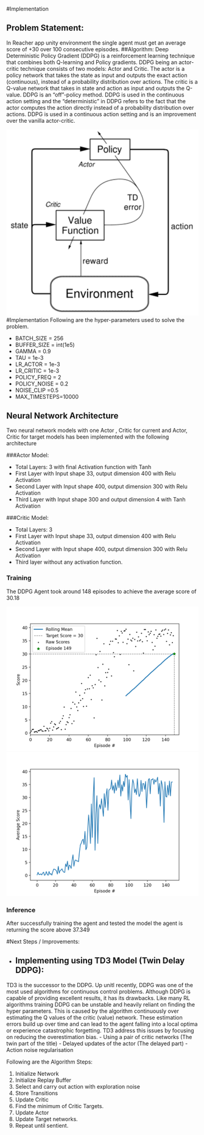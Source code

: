 #Implementation
## Problem Statement:
In Reacher app unity environment the single agent must get an average score of +30 over 100 consecutive episodes.
##Algorithm:
Deep Deterministic Policy Gradient (DDPG) is a reinforcement learning technique that combines both Q-learning and Policy gradients. DDPG being an actor-critic technique consists of two models: Actor and Critic. The actor is a policy network that takes the state as input and outputs the exact action (continuous), instead of a probability distribution over actions. The critic is a Q-value network that takes in state and action as input and outputs the Q-value. DDPG is an “off”-policy method. DDPG is used in the continuous action setting and the “deterministic” in DDPG refers to the fact that the actor computes the action directly instead of a probability distribution over actions.
DDPG is used in a continuous action setting and is an improvement over the vanilla actor-critic.<br>

![Alt text](images/ddpg.png?raw=true "DDPG Algorithm")
#Implementation
Following are the hyper-parameters used to solve the problem.

- BATCH_SIZE = 256
- BUFFER_SIZE = int(1e5)
- GAMMA = 0.9
- TAU = 1e-3
- LR_ACTOR = 1e-3
- LR_CRITIC = 1e-3
- POLICY_FREQ = 2
- POLICY_NOISE = 0.2
- NOISE_CLIP =0.5
- MAX_TIMESTEPS=10000

## Neural Network Architecture
Two neural network models with one Actor , Critic for current and Actor, Critic for target models has been implemented with the following architecture

###Actor Model:

  - Total Layers: 3 with final Activation function with Tanh<br>
  - First Layer with Input shape 33, output dimension 400 with Relu Activation
  - Second Layer with Input shape 400, output dimension 300 with Relu Activation
  - Third Layer with Input shape 300 and output dimension 4 with Tanh Activation

###Critic Model:

  - Total Layers: 3 
  - First Layer with Input shape 33, output dimension 400 with Relu Activation
  - Second Layer with Input shape 400, output dimension 300 with Relu Activation
  - Third layer without any activation function.


### Training
The DDPG Agent took around 148 episodes to achieve the average score of 30.18 <br>

![Alt text](images/ddpg_scores.png?raw=true "Agent Score")
![Alt text](images/learning.png?raw=true "Agent Score")

### Inference
After successfully training the agent and tested the model the agent is returning the score above 37.349



#Next Steps / Improvements:

- ## Implementing using TD3 Model (Twin Delay DDPG):
TD3 is the successor to the DDPG. Up unitl recently, DDPG was one of the most used algorithms for continuous control problems.
Although DDPG is capable of providing excellent results, it has its drawbacks. Like many RL algorithms training DDPG can be unstable and heavily reliant  on finding the hyper parameters.
This is caused by the algorithm continuously over estimating the Q values of the critic (value) network. These estimation errors build up over time and can lead to the agent falling into a 
local optima or experience catastrophic forgetting.
TD3 address this issues by focusing on reducing the overestimation bias. 
    - Using a pair of critic networks (The twin part of the title)
    - Delayed updates of the actor (The delayed part)
    - Action noise regularisation
<br>

Following are the Algorithm Steps:

1. Initialize Network
2. Initialize Replay Buffer
3. Select and carry out action with exploration noise
4. Store Transitions
5. Update Critic
6. Find the minimum of Critic Targets.
7. Update Actor
8. Update Target networks.
9. Repeat until sentient.




